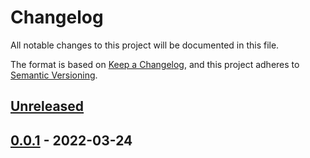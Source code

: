 # Changelog

All notable changes to this project will be documented in this file.

The format is based on [Keep a Changelog](https://keepachangelog.com/en/1.0.0/),
and this project adheres to [Semantic Versioning](https://semver.org/spec/v2.0.0.html).

## [Unreleased]

## [0.0.1] - 2022-03-24

[Unreleased]: https://github.com/giantswarm/security-pack/compare/v0.0.1...HEAD
[0.0.1]: https://github.com/giantswarm/security-pack/releases/tag/v0.0.1
